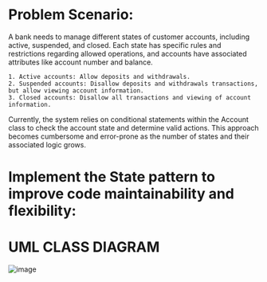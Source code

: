 # **Problem Scenario:** 

A bank needs to manage different states of customer accounts, including active, suspended, and closed. Each state has specific rules and restrictions regarding allowed operations, and accounts have associated attributes like account number and balance.

    1. Active accounts: Allow deposits and withdrawals.
    2. Suspended accounts: Disallow deposits and withdrawals transactions, but allow viewing account information.
    3. Closed accounts: Disallow all transactions and viewing of account information.

Currently, the system relies on conditional statements within the Account class to check the account state and determine valid actions. This approach becomes cumbersome and error-prone as the number of states and their associated logic grows.

# **Implement the State pattern to improve code maintainability and flexibility:**





# **UML CLASS DIAGRAM**

![image](https://github.com/Nayunnie1/CS1_StatePattern/assets/58744536/c8a27b26-b0dc-48fc-8c20-c45390067e06)
